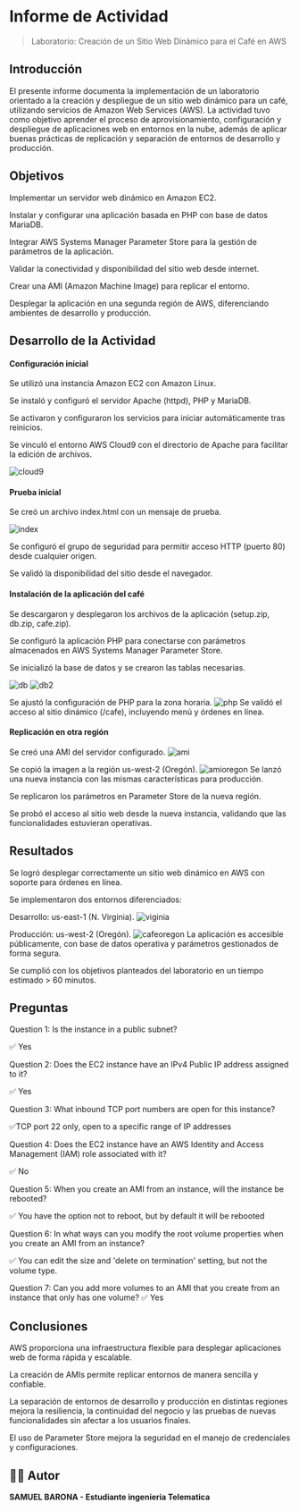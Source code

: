 # Informe de Actividad

> Laboratorio: Creación de un Sitio Web Dinámico para el Café en AWS

 ## Introducción


El presente informe documenta la implementación de un laboratorio orientado a la creación y despliegue de un sitio web dinámico para un café, utilizando servicios de Amazon Web Services (AWS). La actividad tuvo como objetivo aprender el proceso de aprovisionamiento, configuración y despliegue de aplicaciones web en entornos en la nube, además de aplicar buenas prácticas de replicación y separación de entornos de desarrollo y producción.

 ## Objetivos


Implementar un servidor web dinámico en Amazon EC2.

Instalar y configurar una aplicación basada en PHP con base de datos MariaDB.

Integrar AWS Systems Manager Parameter Store para la gestión de parámetros de la aplicación.

Validar la conectividad y disponibilidad del sitio web desde internet.

Crear una AMI (Amazon Machine Image) para replicar el entorno.

Desplegar la aplicación en una segunda región de AWS, diferenciando ambientes de desarrollo y producción.

 ## Desarrollo de la Actividad

 #### Configuración inicial

Se utilizó una instancia Amazon EC2 con Amazon Linux.

Se instaló y configuró el servidor Apache (httpd), PHP y MariaDB.

Se activaron y configuraron los servicios para iniciar automáticamente tras reinicios.

Se vinculó el entorno AWS Cloud9 con el directorio de Apache para facilitar la edición de archivos.

![cloud9](src/consoleCLoud9.png)

#### Prueba inicial

Se creó un archivo index.html con un mensaje de prueba.

![index](src/pagina_desplegada.png)

Se configuró el grupo de seguridad para permitir acceso HTTP (puerto 80) desde cualquier origen.

Se validó la disponibilidad del sitio desde el navegador.

#### Instalación de la aplicación del café

Se descargaron y desplegaron los archivos de la aplicación (setup.zip, db.zip, cafe.zip).

Se configuró la aplicación PHP para conectarse con parámetros almacenados en AWS Systems Manager Parameter Store.

Se inicializó la base de datos y se crearon las tablas necesarias.

![db](src/dbconf.png)
![db2](src/dbpassword.png)

Se ajustó la configuración de PHP para la zona horaria.
![php](src/phpconf.png)
Se validó el acceso al sitio dinámico (/cafe), incluyendo menú y órdenes en línea.

#### Replicación en otra región

Se creó una AMI del servidor configurado.
![ami](src/Instancia.png)

Se copió la imagen a la región us-west-2 (Oregón).
![amioregon](src/InstanciaOregon.png)
Se lanzó una nueva instancia con las mismas características para producción.

Se replicaron los parámetros en Parameter Store de la nueva región.

Se probó el acceso al sitio web desde la nueva instancia, validando que las funcionalidades estuvieran operativas.

 ## Resultados

Se logró desplegar correctamente un sitio web dinámico en AWS con soporte para órdenes en línea.

Se implementaron dos entornos diferenciados:

Desarrollo: us-east-1 (N. Virginia).
![viginia](src/pagefuncional.png)

Producción: us-west-2 (Oregón).
![cafeoregon](src/cafeOregon.png)
La aplicación es accesible públicamente, con base de datos operativa y parámetros gestionados de forma segura.

Se cumplió con los objetivos planteados del laboratorio en un tiempo estimado > 60 minutos.

## Preguntas 
Question 1: Is the instance in a public subnet?

✅ Yes
 


Question 2: Does the EC2 instance have an IPv4 Public IP address assigned to it?

✅ Yes
 


Question 3: What inbound TCP port numbers are open for this instance?
 
 ✅TCP port 22 only, open to a specific range of IP addresses


Question 4: Does the EC2 instance have an AWS Identity and Access Management (IAM) role associated with it?
 
✅ No


Question 5: When you create an AMI from an instance, will the instance be rebooted?
 
 ✅ You have the option not to reboot, but by default it will be rebooted


Question 6: In what ways can you modify the root volume properties when you create an AMI from an instance?

 ✅ You can edit the size and 'delete on termination' setting, but not the volume type.
 


Question 7: Can you add more volumes to an AMI that you create from an instance that only has one volume?
 ✅ Yes
 


 ## Conclusiones

AWS proporciona una infraestructura flexible para desplegar aplicaciones web de forma rápida y escalable.

La creación de AMIs permite replicar entornos de manera sencilla y confiable.

La separación de entornos de desarrollo y producción en distintas regiones mejora la resiliencia, la continuidad del negocio y las pruebas de nuevas funcionalidades sin afectar a los usuarios finales.

El uso de Parameter Store mejora la seguridad en el manejo de credenciales y configuraciones.

## 👨‍💻 Autor 
**SAMUEL BARONA - Estudiante ingenieria Telematica** 